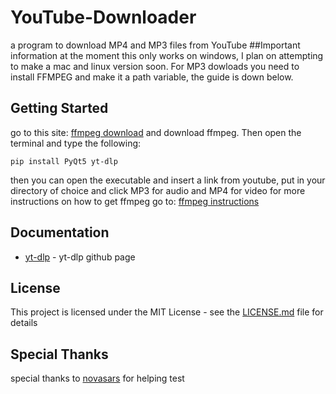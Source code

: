 # YouTube-Downloader
a program to download MP4 and MP3 files from YouTube
##Important information
at the moment this only works on windows, I plan on attempting to make a mac and linux version soon. For MP3 dowloads you need to install FFMPEG and make it a path variable, the guide is down below.
## Getting Started
go to this site: [ffmpeg download](https://ffmpeg.org/download.html) and download ffmpeg. Then open the terminal and type the following:
```
pip install PyQt5 yt-dlp
```
then you can open the executable and insert a link from youtube, put in your directory of choice and click MP3 for audio and MP4 for video
for more instructions on how to get ffmpeg go to: 
[ffmpeg instructions](https://www.editframe.com/guides/how-to-install-and-start-using-ffmpeg-in-under-10-minutes)
##  Documentation
* [yt-dlp](https://github.com/yt-dlp/yt-dlp) - yt-dlp github page

## License

This project is licensed under the MIT License - see the [LICENSE.md](LICENSE) file for details

## Special Thanks

special thanks to  [novasars](https://github.com/novasars) for helping test
